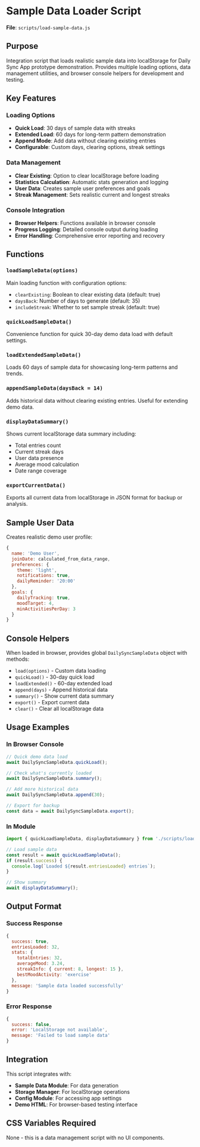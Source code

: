 # Sample Data Loader Script

**File**: `scripts/load-sample-data.js`

## Purpose

Integration script that loads realistic sample data into localStorage for Daily Sync App prototype demonstration. Provides multiple loading options, data management utilities, and browser console helpers for development and testing.

## Key Features

### Loading Options
- **Quick Load**: 30 days of sample data with streaks
- **Extended Load**: 60 days for long-term pattern demonstration
- **Append Mode**: Add data without clearing existing entries
- **Configurable**: Custom days, clearing options, streak settings

### Data Management
- **Clear Existing**: Option to clear localStorage before loading
- **Statistics Calculation**: Automatic stats generation and logging
- **User Data**: Creates sample user preferences and goals
- **Streak Management**: Sets realistic current and longest streaks

### Console Integration
- **Browser Helpers**: Functions available in browser console
- **Progress Logging**: Detailed console output during loading
- **Error Handling**: Comprehensive error reporting and recovery

## Functions

### `loadSampleData(options)`
Main loading function with configuration options:
- `clearExisting`: Boolean to clear existing data (default: true)
- `daysBack`: Number of days to generate (default: 35)
- `includeStreak`: Whether to set sample streak (default: true)

### `quickLoadSampleData()`
Convenience function for quick 30-day demo data load with default settings.

### `loadExtendedSampleData()`
Loads 60 days of sample data for showcasing long-term patterns and trends.

### `appendSampleData(daysBack = 14)`
Adds historical data without clearing existing entries. Useful for extending demo data.

### `displayDataSummary()`
Shows current localStorage data summary including:
- Total entries count
- Current streak days
- User data presence
- Average mood calculation
- Date range coverage

### `exportCurrentData()`
Exports all current data from localStorage in JSON format for backup or analysis.

## Sample User Data

Creates realistic demo user profile:
```javascript
{
  name: 'Demo User',
  joinDate: calculated_from_data_range,
  preferences: {
    theme: 'light',
    notifications: true,
    dailyReminder: '20:00'
  },
  goals: {
    dailyTracking: true,
    moodTarget: 4,
    minActivitiesPerDay: 3
  }
}
```

## Console Helpers

When loaded in browser, provides global `DailySyncSampleData` object with methods:
- `load(options)` - Custom data loading
- `quickLoad()` - 30-day quick load
- `loadExtended()` - 60-day extended load
- `append(days)` - Append historical data
- `summary()` - Show current data summary
- `export()` - Export current data
- `clear()` - Clear all localStorage data

## Usage Examples

### In Browser Console
```javascript
// Quick demo data load
await DailySyncSampleData.quickLoad();

// Check what's currently loaded
await DailySyncSampleData.summary();

// Add more historical data
await DailySyncSampleData.append(30);

// Export for backup
const data = await DailySyncSampleData.export();
```

### In Module
```javascript
import { quickLoadSampleData, displayDataSummary } from './scripts/load-sample-data.js';

// Load sample data
const result = await quickLoadSampleData();
if (result.success) {
  console.log(`Loaded ${result.entriesLoaded} entries`);
}

// Show summary
await displayDataSummary();
```

## Output Format

### Success Response
```javascript
{
  success: true,
  entriesLoaded: 32,
  stats: {
    totalEntries: 32,
    averageMood: 3.24,
    streakInfo: { current: 8, longest: 15 },
    bestMoodActivity: 'exercise'
  },
  message: 'Sample data loaded successfully'
}
```

### Error Response
```javascript
{
  success: false,
  error: 'LocalStorage not available',
  message: 'Failed to load sample data'
}
```

## Integration

This script integrates with:
- **Sample Data Module**: For data generation
- **Storage Manager**: For localStorage operations
- **Config Module**: For accessing app settings
- **Demo HTML**: For browser-based testing interface

## CSS Variables Required

None - this is a data management script with no UI components.
